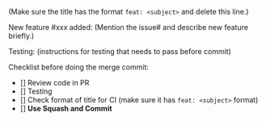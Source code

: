 (Make sure the title has the format `feat: <subject>` and delete this line.)

New feature #xxx added: (Mention the issue# and describe new feature briefly.)

Testing: (instructions for testing that needs to pass before commit)

Checklist before doing the merge commit:
- [] Review code in PR
- [] Testing
- [] Check format of title for CI (make sure it has `feat: <subject>` format)
- [] **Use Squash and Commit**